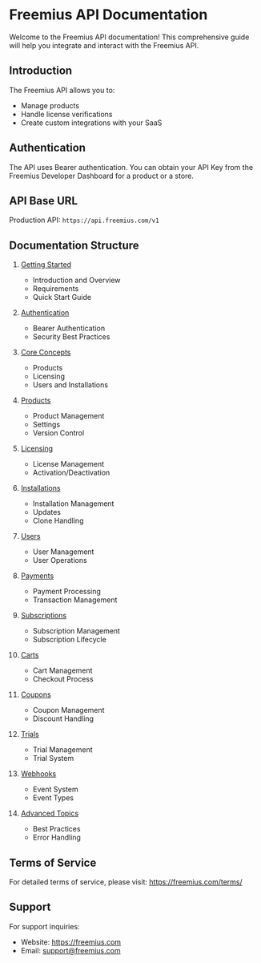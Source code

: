 # Freemius API Documentation

Welcome to the Freemius API documentation! This comprehensive guide will help you integrate and interact with the Freemius API.

## Introduction

The Freemius API allows you to:
- Manage products
- Handle license verifications
- Create custom integrations with your SaaS

## Authentication

The API uses Bearer authentication. You can obtain your API Key from the Freemius Developer Dashboard for a product or a store.

## API Base URL

Production API: `https://api.freemius.com/v1`

## Documentation Structure

1. [Getting Started](./01-getting-started.md)
   - Introduction and Overview
   - Requirements
   - Quick Start Guide

2. [Authentication](./02-authentication.md)
   - Bearer Authentication
   - Security Best Practices

3. [Core Concepts](./03-core-concepts.md)
   - Products
   - Licensing
   - Users and Installations

4. [Products](./04-products.md)
   - Product Management
   - Settings
   - Version Control

5. [Licensing](./05-licensing.md)
   - License Management
   - Activation/Deactivation

6. [Installations](./06-installations.md)
   - Installation Management
   - Updates
   - Clone Handling

7. [Users](./07-users.md)
   - User Management
   - User Operations

8. [Payments](./08-payments.md)
   - Payment Processing
   - Transaction Management

9. [Subscriptions](./09-subscriptions.md)
   - Subscription Management
   - Subscription Lifecycle

10. [Carts](./10-carts.md)
    - Cart Management
    - Checkout Process

11. [Coupons](./11-coupons.md)
    - Coupon Management
    - Discount Handling

12. [Trials](./12-trials.md)
    - Trial Management
    - Trial System

13. [Webhooks](./13-webhooks.md)
    - Event System
    - Event Types

14. [Advanced Topics](./14-advanced-topics.md)
    - Best Practices
    - Error Handling

## Terms of Service

For detailed terms of service, please visit: https://freemius.com/terms/

## Support

For support inquiries:
- Website: https://freemius.com
- Email: support@freemius.com
